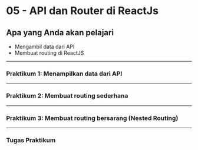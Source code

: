 # 05 - API dan Router di ReactJs

## Apa yang Anda akan pelajari
-   Mengambil data dari API
-   Membuat routing di ReactJS
***
### Praktikum 1: Menampilkan data dari API



***

### Praktikum 2: Membuat routing sederhana



***
### Praktikum 3: Membuat routing bersarang (Nested Routing)


***

### Tugas Praktikum